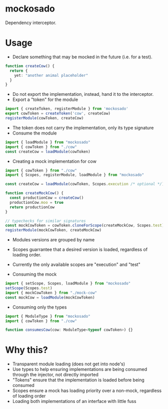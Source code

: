 # mockosado

Dependency interceptor.

# Usage

- Declare something that may be mocked in the future (i.e. for a test).

```ts
function createCow() {
  return {
    yet: "another animal placeholder"
  }
}
```

- Do not export the implementation, instead, hand it to the interceptor.
- Export a "token" for the module

```ts
import { createToken, registerModule } from 'mockosado'
export cowToken = createToken('cow', createCow)
registerModule(cowToken, createCow)
```

- The token does not carry the implementation, only its type signature
- Consume the module

```ts
import { loadModule } from "mockosado"
import { cowToken } from "./cow"
const createCow = loadModule(cowToken)
```

- Creating a mock implementation for cow

```ts
import { cowToken } from "./cow"
import { Scopes, registerModule, loadModule } from "mockosado"

const createCow = loadModule(cowToken, Scopes.execution /* optional */)

function createMockCow() {
  const productionCow = createCow()
  productionCow.moo = true
  return productionCow
}

// typechecks for similar signatures
const mockCowToken = cowToken.cloneForScope(createMockCow, Scopes.test)
registerModule(mockCowToken, createMockCow)
```

- Modules versions are grouped by name
- Scopes guarrantee that a desired version is loaded, regardless of loading order.
- Currently the only available scopes are "execution" and "test"

- Consuming the mock

```ts
import { setScope, Scopes, loadModule } from "mockosado"
setScope(Scopes.test)
import { mockCowToken } from "./mock-cow"
const mockCow = loadModule(mockCowToken)
```

- Consuming only the types

```ts
import { ModuleType } from "mockosado"
import { cowToken } from "./cow"

function consumesCow(cow: ModuleType<typeof cowToken>) {}
```

# Why this?

- Transparent module loading (does not get into node's)
- Use types to help ensuring implementations are being consumed through the injector, not directly imported
- "Tokens" ensure that the implementation is loaded before being consumed
- Scopes ensure a mock has loading priority over a non-mock, regardless of loading order
- Loading both implementations of an interface with little fuss

